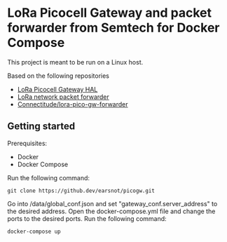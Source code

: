 # LoRa Picocell Gateway and packet forwarder from Semtech for Docker Compose
This project is meant to be run on a Linux host.

Based on the following repositories
- [LoRa Picocell Gateway HAL](https://github.com/Lora-net/picoGW_hal)
- [LoRa network packet forwarder](https://github.com/Lora-net/picoGW_packet_forwarder)
- [Connectitude/lora-pico-gw-forwarder](https://github.com/Connectitude/lora-pico-gw-forwarder)
## Getting started
Prerequisites:
- Docker
- Docker Compose

Run the following command:

    git clone https://github.dev/earsnot/picogw.git

Go into /data/global_conf.json and set "gateway_conf.server_address" to the desired address.
Open the docker-compose.yml file and change the ports to the desired ports.
Run the following command:

    docker-compose up